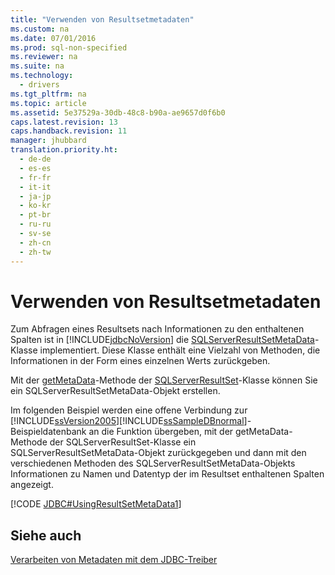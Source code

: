 ```yaml
---
title: "Verwenden von Resultsetmetadaten"
ms.custom: na
ms.date: 07/01/2016
ms.prod: sql-non-specified
ms.reviewer: na
ms.suite: na
ms.technology: 
  - drivers
ms.tgt_pltfrm: na
ms.topic: article
ms.assetid: 5e37529a-30db-48c8-b90a-ae9657d0f6b0
caps.latest.revision: 13
caps.handback.revision: 11
manager: jhubbard
translation.priority.ht: 
  - de-de
  - es-es
  - fr-fr
  - it-it
  - ja-jp
  - ko-kr
  - pt-br
  - ru-ru
  - sv-se
  - zh-cn
  - zh-tw
---
```

# Verwenden von Resultsetmetadaten
  Zum Abfragen eines Resultsets nach Informationen zu den enthaltenen Spalten ist in [!INCLUDE[jdbcNoVersion](../content/includes/jdbcNoVersion_md.md)] die [SQLServerResultSetMetaData](../content/SQLServerResultSetMetaData-Class.md)\-Klasse implementiert. Diese Klasse enthält eine Vielzahl von Methoden, die Informationen in der Form eines einzelnen Werts zurückgeben.  
  
 Mit der [getMetaData](../content/getMetaData-Method--SQLServerResultSet-.md)\-Methode der [SQLServerResultSet](../content/SQLServerResultSet-Class.md)\-Klasse können Sie ein SQLServerResultSetMetaData\-Objekt erstellen.  
  
 Im folgenden Beispiel werden eine offene Verbindung zur [!INCLUDE[ssVersion2005](../content/includes/ssVersion2005_md.md)][!INCLUDE[ssSampleDBnormal](../content/includes/ssSampleDBnormal_md.md)]\-Beispieldatenbank an die Funktion übergeben, mit der getMetaData\-Methode der SQLServerResultSet\-Klasse ein SQLServerResultSetMetaData\-Objekt zurückgegeben und dann mit den verschiedenen Methoden des SQLServerResultSetMetaData\-Objekts Informationen zu Namen und Datentyp der im Resultset enthaltenen Spalten angezeigt.  
  
 [!CODE [JDBC#UsingResultSetMetaData1](../CodeSnippet/SQLDrivers/jdbc#usingresultsetmetadata1)]  
  
## Siehe auch  
 [Verarbeiten von Metadaten mit dem JDBC-Treiber](../content/Handling-Metadata-with-the-JDBC-Driver.md)  
  
  